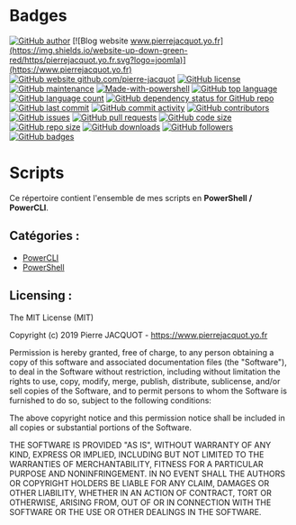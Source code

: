 # Badges
[![GitHub author](https://img.shields.io/badge/Author-Pierre%20JACQUOT-orange.svg?logo=android)](https://github.com/pierre-jacquot)
[![Blog website www.pierrejacquot.yo.fr](https://img.shields.io/website-up-down-green-red/https/pierrejacquot.yo.fr.svg?logo=joomla)](https://www.pierrejacquot.yo.fr)
[![GitHub website github.com/pierre-jacquot](https://img.shields.io/website-up-down-green-red/https/github.com/pierre-jacquot.svg?logo=github)](https://github.com/pierre-jacquot)
[![GitHub license](https://img.shields.io/github/license/pierre-jacquot/Scripts.svg?logo=hackhands)](https://github.com/pierre-jacquot/Scripts/blob/master/LICENSE)
[![GitHub maintenance](https://img.shields.io/badge/Maintained-Yes-green.svg?logo=serverfault)](https://github.com/pierre-jacquot/Scripts/graphs/commit-activity)
[![Made-with-powershell](https://img.shields.io/badge/Made%20with-PowerShell-blueviolet.svg?logo=powershell)](https://docs.microsoft.com/fr-fr/powershell)
[![GitHub top language](https://img.shields.io/github/languages/top/pierre-jacquot/Scripts.svg?logo=powershell)](https://github.com/pierre-jacquot)
[![GitHub language count](https://img.shields.io/github/languages/count/pierre-jacquot/Scripts.svg?logo=slashdot)](https://github.com/pierre-jacquot)
[![GitHub dependency status for GitHub repo](https://img.shields.io/librariesio/github/pierre-jacquot/Scripts.svg?logo=stackshare)](https://github.com/pierre-jacquot/Scripts/commits/master)
[![GitHub last commit](https://img.shields.io/github/last-commit/pierre-jacquot/Scripts.svg?logo=clockify)](https://github.com/pierre-jacquot/Scripts/commits/master)
[![GitHub commit activity](https://img.shields.io/github/commit-activity/y/pierre-jacquot/Scripts.svg?logo=deezer)](https://github.com/pierre-jacquot/Scripts/commits/master)
[![GitHub contributors](https://img.shields.io/github/contributors/pierre-jacquot/Scripts.svg?logo=superuser)](https://github.com/pierre-jacquot/Scripts/graphs/contributors)
[![GitHub issues](https://img.shields.io/github/issues/pierre-jacquot/Scripts.svg?logo=highly)](https://github.com/pierre-jacquot/Scripts/issues)
[![GitHub pull requests](https://img.shields.io/github/issues-pr/pierre-jacquot/Scripts.svg?logo=gumroad)](https://github.com/pierre-jacquot/Scripts/pulls)
[![GitHub code size](https://img.shields.io/github/languages/code-size/pierre-jacquot/Scripts.svg?logo=plex)](https://github.com/pierre-jacquot/Scripts)
[![GitHub repo size](https://img.shields.io/github/repo-size/pierre-jacquot/Scripts.svg?logo=bandcamp)](https://github.com/pierre-jacquot/Scripts)
[![GitHub downloads](https://img.shields.io/github/downloads/pierre-jacquot/Scripts/total.svg?logo=buzzfeed)](https://github.com/pierre-jacquot/Scripts)
[![GitHub followers](https://img.shields.io/github/followers/pierre-jacquot.svg?label=Follow&logo=myspace)](https://github.com/pierre-jacquot?tab=followers)
[![GitHub badges](https://img.shields.io/badge/Badges-19-ff6799.svg?logo=f-secure)](https://github.com/pierre-jacquot/Scripts)

# Scripts
Ce répertoire contient l'ensemble de mes scripts en **PowerShell / PowerCLI**.

## Catégories :
- [PowerCLI](PowerCLI)
- [PowerShell](PowerShell)

## Licensing :
The MIT License (MIT)

Copyright (c) 2019 Pierre JACQUOT - https://www.pierrejacquot.yo.fr

Permission is hereby granted, free of charge, to any person obtaining a copy
of this software and associated documentation files (the "Software"), to deal
in the Software without restriction, including without limitation the rights
to use, copy, modify, merge, publish, distribute, sublicense, and/or sell
copies of the Software, and to permit persons to whom the Software is
furnished to do so, subject to the following conditions:

The above copyright notice and this permission notice shall be included in all
copies or substantial portions of the Software.

THE SOFTWARE IS PROVIDED "AS IS", WITHOUT WARRANTY OF ANY KIND, EXPRESS OR
IMPLIED, INCLUDING BUT NOT LIMITED TO THE WARRANTIES OF MERCHANTABILITY,
FITNESS FOR A PARTICULAR PURPOSE AND NONINFRINGEMENT. IN NO EVENT SHALL THE
AUTHORS OR COPYRIGHT HOLDERS BE LIABLE FOR ANY CLAIM, DAMAGES OR OTHER
LIABILITY, WHETHER IN AN ACTION OF CONTRACT, TORT OR OTHERWISE, ARISING FROM,
OUT OF OR IN CONNECTION WITH THE SOFTWARE OR THE USE OR OTHER DEALINGS IN THE
SOFTWARE.
